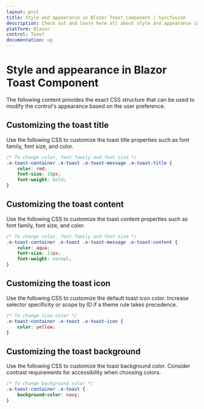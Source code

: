 ```yaml
---
layout: post
title: Style and appearance in Blazor Toast Component | Syncfusion
description: Check out and learn here all about style and appearance in Syncfusion Blazor Toast component and more.
platform: Blazor
control: Toast
documentation: ug
---
```


# Style and appearance in Blazor Toast Component

The following content provides the exact CSS structure that can be used to modify the control's appearance based on the user preference.

## Customizing the toast title

Use the following CSS to customize the toast title properties such as font family, font size, and color.

```css
/* To change color, font family and font size */
.e-toast-container .e-toast .e-toast-message .e-toast-title {
    color: red;
    font-size: 18px;
    font-weight: bold;
}
```

## Customizing the toast content

Use the following CSS to customize the toast content properties such as font family, font size, and color.

```css
/* To change color, font family and font size */
.e-toast-container .e-toast .e-toast-message .e-toast-content {
    color: aqua;
    font-size: 13px;
    font-weight: normal;
}
```

## Customizing the toast icon

Use the following CSS to customize the default toast icon color. Increase selector specificity or scope by ID if a theme rule takes precedence.

```css
/* To change icon color */
.e-toast-container .e-toast .e-toast-icon {
    color: yellow;
}
```

## Customizing the toast background

Use the following CSS to customize the toast background color. Consider contrast requirements for accessibility when choosing colors.

```css
/* To change background color */
.e-toast-container .e-toast {
    background-color: navy;
}
```